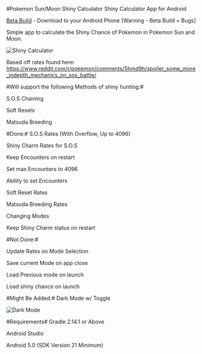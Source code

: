 #Pokemon Sun/Moon Shiny Calculator
Shiny Calculator App for Android

[Beta Build](https://github.com/MrHDR/Sun-Moon_ShinyCalc/raw/master/com.hdr.shinycalculator-Beta.apk) - Download to your Android Phone [Warning - Beta Build = Bugs]

Simple app to calculate the Shiny Chance of Pokemon in Pokemon Sun and Moon.

![Shiny Calculator](http://i.imgur.com/5oeDCmW.png?1)

Based off rates found here: https://www.reddit.com/r/pokemon/comments/5hmd9h/spoiler_some_more_indepth_mechanics_on_sos_battle/

#Will support the following Methods of shiny hunting:#

 S.O.S Chaining
 
 Soft Resets
 
 Matsuda Breeding

#Done:#
S.O.S Rates (With Overflow, Up to 4096)

Shiny Charm Rates for S.O.S

Keep Encounters on restart

Set max Encounters to 4096

Ability to set Encounters

Soft Reset Rates

Matsuda Breeding Rates

Changing Modes

Keep Shiny Charm status on restart

#Not Done:#

Update Rates on Mode Selection

Save current Mode on app close

Load Previous mode on launch

Load shiny chance on launch

#Might Be Added:#
Dark Mode w/ Toggle

![Dark Mode](http://i.imgur.com/e90f6pc.png)


#Requirements#
Gradle 2.14.1 or Above

Android Studio

Android 5.0 (SDK Version 21 Minimum)
